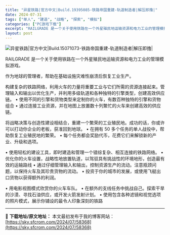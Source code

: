 ```yaml
---
title: "异星铁路|官方中文|Build.19395085-铁路帝国重建-轨道制造者|解压即撸|"
date: 2024-07-31
tags: ["单人", "建造", "战略", "探索", "模拟"]
categories: ["PC游戏下载"]
excerpt: "RAILGRADE 是一个关于使用铁路在一个外星殖民地运输资源和电力工业的管理模拟游戏。 作为地球的管理者，帮助在基础设施灾难性崩溃后恢复工业生产。 构建复杂的铁路网络，利用火车的力量将重要工业与它们所需的资源连接起来。管理输入和输出以优化生产，并利用多级轨道和各种独特的引擎类型，创建高效供应链。 &hellip;"
layout: post
---
```


<img class="aligncenter" src="https://sky.sfcrom.com/wp-content/uploads/2024/07/20240731_66a9e1d041244.webp" alt="异星铁路|官方中文|Build.15071073-铁路帝国重建-轨道制造者|解压即撸|" />

RAILGRADE 是一个关于使用铁路在一个外星殖民地运输资源和电力工业的管理模拟游戏。

作为地球的管理者，帮助在基础设施灾难性崩溃后恢复工业生产。

构建复杂的铁路网络，利用火车的力量将重要工业与它们所需的资源连接起来。管理输入和输出以优化生产，并利用多级轨道和各种独特的引擎类型，创建高效供应链。
• 使用不同的引擎和货物类型来定制你的火车，有数百种独特的引擎和货物组合
• 通过连接工业资源，并在地图上放置数十列繁忙的火车来创建高效的供应链。

将战略决策与创造性建设相结合，重建一个繁荣的工业殖民地。成功的话，你或许可以打动你企业的老板，获准回到地球。
• 在拥有 50 多个任务的单人战役中，帮助恢复工业殖民地的繁荣。
• 每个任务都会奖励代币，花费它们来解锁新的产业、升级和选项。

• 使用轻松的建设工具，即时建造和管理一个错综复杂、相互连接的铁路网络。
• 优化你的火车设置，战略性地放置轨道，以驾驭具有挑战性的环境地形，创造最有效的运输路线
• 通过仔细管理输入和输出，控制资源生产的流动。注意瓶颈问题，以保持火车及其珍贵货物的流动。
• 投资于你的城市的发展，或使用飞艇出口货物以获得额外的利润。

• 用电影视图模式欣赏你的火车车队。
• 在额外的支线任务中挑战自己。探索干旱的沙漠、寻找石油供应，或开发火箭发射计划。
• 使用包含各种滤镜和视觉选项的照片模式，展示你铺设的最令人印象深刻的铁路

---
📖 **下载地址/原文地址：** 本文最初发布于我的博客网站：[https://sky.sfcrom.com/2024/07/58368](https://sky.sfcrom.com/2024/07/58368)
